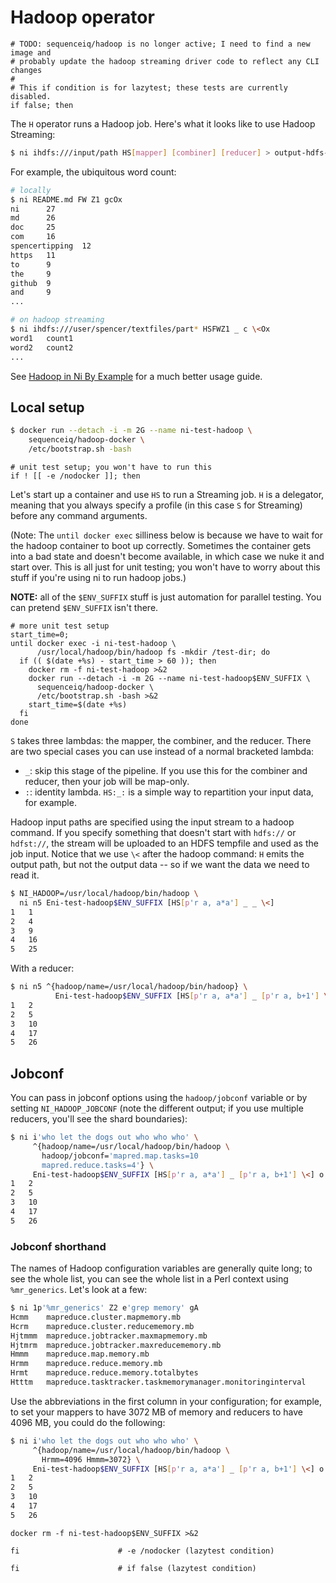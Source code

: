 # Hadoop operator
```lazytest
# TODO: sequenceiq/hadoop is no longer active; I need to find a new image and
# probably update the hadoop streaming driver code to reflect any CLI changes
#
# This if condition is for lazytest; these tests are currently disabled.
if false; then
```

The `H` operator runs a Hadoop job. Here's what it looks like to use Hadoop
Streaming:

```sh
$ ni ihdfs:///input/path HS[mapper] [combiner] [reducer] > output-hdfs-path
```

For example, the ubiquitous word count:

```sh
# locally
$ ni README.md FW Z1 gcOx
ni      27
md      26
doc     25
com     16
spencertipping  12
https   11
to      9
the     9
github  9
and     9
...

# on hadoop streaming
$ ni ihdfs:///user/spencer/textfiles/part* HSFWZ1 _ c \<Ox
word1   count1
word2   count2
...
```

See [Hadoop in Ni By Example](ni_by_example_4.md#hadoop-streaming-mapreduce) for
a much better usage guide.

## Local setup
```sh
$ docker run --detach -i -m 2G --name ni-test-hadoop \
    sequenceiq/hadoop-docker \
    /etc/bootstrap.sh -bash
```

```lazytest
# unit test setup; you won't have to run this
if ! [[ -e /nodocker ]]; then
```

Let's start up a container and use `HS` to run a Streaming job. `H` is a
delegator, meaning that you always specify a profile (in this case `S` for
Streaming) before any command arguments.

(Note: The `until docker exec` silliness below is because we have to wait for
the hadoop container to boot up correctly. Sometimes the container gets into a
bad state and doesn't become available, in which case we nuke it and start
over. This is all just for unit testing; you won't have to worry about this
stuff if you're using ni to run hadoop jobs.)

**NOTE:** all of the `$ENV_SUFFIX` stuff is just automation for parallel
testing. You can pretend `$ENV_SUFFIX` isn't there.

```lazytest
# more unit test setup
start_time=0;
until docker exec -i ni-test-hadoop \
      /usr/local/hadoop/bin/hadoop fs -mkdir /test-dir; do
  if (( $(date +%s) - start_time > 60 )); then
    docker rm -f ni-test-hadoop >&2
    docker run --detach -i -m 2G --name ni-test-hadoop$ENV_SUFFIX \
      sequenceiq/hadoop-docker \
      /etc/bootstrap.sh -bash >&2
    start_time=$(date +%s)
  fi
done
```

`S` takes three lambdas: the mapper, the combiner, and the reducer. There are
two special cases you can use instead of a normal bracketed lambda:

- `_`: skip this stage of the pipeline. If you use this for the combiner and
  reducer, then your job will be map-only.
- `:`: identity lambda. `HS:_:` is a simple way to repartition your input data,
  for example.

Hadoop input paths are specified using the input stream to a hadoop command. If
you specify something that doesn't start with `hdfs://` or `hdfst://`, the
stream will be uploaded to an HDFS tempfile and used as the job input. Notice
that we use `\<` after the hadoop command: `H` emits the output path, but not
the output data -- so if we want the data we need to read it.

```bash
$ NI_HADOOP=/usr/local/hadoop/bin/hadoop \
  ni n5 Eni-test-hadoop$ENV_SUFFIX [HS[p'r a, a*a'] _ _ \<]
1	1
2	4
3	9
4	16
5	25
```

With a reducer:

```bash
$ ni n5 ^{hadoop/name=/usr/local/hadoop/bin/hadoop} \
          Eni-test-hadoop$ENV_SUFFIX [HS[p'r a, a*a'] _ [p'r a, b+1'] \<] o
1	2
2	5
3	10
4	17
5	26
```


## Jobconf
You can pass in jobconf options using the `hadoop/jobconf` variable or by
setting `NI_HADOOP_JOBCONF` (note the different output; if you use multiple
reducers, you'll see the shard boundaries):

```bash
$ ni i'who let the dogs out who who who' \
     ^{hadoop/name=/usr/local/hadoop/bin/hadoop \
       hadoop/jobconf='mapred.map.tasks=10
       mapred.reduce.tasks=4'} \
     Eni-test-hadoop$ENV_SUFFIX [HS[p'r a, a*a'] _ [p'r a, b+1'] \<] o
1	2
2	5
3	10
4	17
5	26
```

### Jobconf shorthand

The names of Hadoop configuration variables are generally quite long; to see the whole list, you can see the whole list in a Perl context using `%mr_generics`. Let's look at a few:

```bash
$ ni 1p'%mr_generics' Z2 e'grep memory' gA
Hcmm	mapreduce.cluster.mapmemory.mb
Hcrm	mapreduce.cluster.reducememory.mb
Hjtmmm	mapreduce.jobtracker.maxmapmemory.mb
Hjtmrm	mapreduce.jobtracker.maxreducememory.mb
Hmmm	mapreduce.map.memory.mb
Hrmm	mapreduce.reduce.memory.mb
Hrmt	mapreduce.reduce.memory.totalbytes
Htttm	mapreduce.tasktracker.taskmemorymanager.monitoringinterval
```

Use the abbreviations in the first column in your configuration; for example, to set your mappers to have 3072 MB of memory and reducers to have 4096 MB, you could do the following:

```bash
$ ni i'who let the dogs out who who who' \
     ^{hadoop/name=/usr/local/hadoop/bin/hadoop \
       Hrmm=4096 Hmmm=3072} \
     Eni-test-hadoop$ENV_SUFFIX [HS[p'r a, a*a'] _ [p'r a, b+1'] \<] o
1	2
2	5
3	10
4	17
5	26
```


```lazytest
docker rm -f ni-test-hadoop$ENV_SUFFIX >&2

fi                      # -e /nodocker (lazytest condition)

fi                      # if false (lazytest condition)
```
